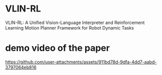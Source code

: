 # VLIN-RL
VLIN-RL: A Unified Vision-Language Interpreter and Reinforcement Learning Motion Planner Framework for Robot Dynamic Tasks
# demo video of the paper
https://github.com/user-attachments/assets/911bd78d-9dfa-4dd7-aabd-3797064eb816
